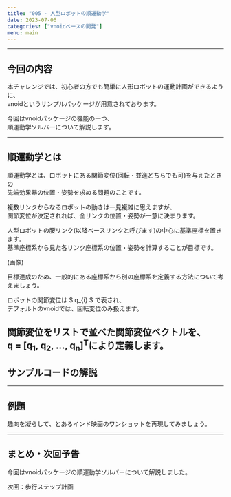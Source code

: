```yaml
---
title: "005 - 人型ロボットの順運動学"
date: 2023-07-06
categories: ["vnoidベースの開発"]
menu: main
---
```


---

## 今回の内容

本チャレンジでは、初心者の方でも簡単に人形ロボットの運動計画ができるように、  
vnoidというサンプルパッケージが用意されております。

今回はvnoidパッケージの機能の一つ、  
順運動学ソルバーについて解説します。

---

## 順運動学とは
順運動学とは、ロボットにある関節変位(回転・並進どちらでも可)を与えたときの  
先端効果器の位置・姿勢を求める問題のことです。

複数リンクからなるロボットの動きは一見複雑に思えますが、  
関節変位が決定されれば、全リンクの位置・姿勢が一意に決まります。

人型ロボットの腰リンク(以降ベースリンクと呼びます)の中心に基準座標を置きます。  
基準座標系から見た各リンク座標系の位置・姿勢を計算することが目標です。

(画像)

目標達成のため、一般的にある座標系から別の座標系を定義する方法について考えましょう。

ロボットの関節変位は $ q_{i} $ で表され、  
デフォルトのvnoidでは、回転変位のみ扱えます。

関節変位をリストで並べた関節変位ベクトルを、  
**q** = [q<sub>1</sub>, q<sub>2</sub>, ..., q<sub>n</sub>]<sup>T</sup>により定義します。
---

## サンプルコードの解説



---

## 例題

趣向を凝らして、とあるインド映画のワンショットを再現してみましょう。


---

## まとめ・次回予告

今回はvnoidパッケージの順運動学ソルバーについて解説しました。

次回：歩行ステップ計画
